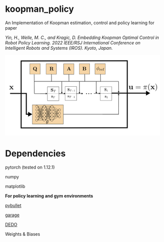 # koopman_policy
An Implementation of Koopman estimation, control and policy learning for paper

*Yin, H., Welle, M. C., and Kragic, D. Embedding Koopman Optimal Control in Robot Policy Learning. 2022 IEEE/RSJ International Conference on Intelligent Robots and Systems (IROS). Kyoto, Japan.*


<img src="./images/koopman.png" width="512" />  

# Dependencies
pytorch (tested on 1.12.1)

numpy

matplotlib

**For policy learning and gym environments**

[pybullet](https://github.com/bulletphysics/bullet3)

[garage](https://github.com/rlworkgroup/garage)

[DEDO](https://github.com/contactrika/dedo)

Weights & Biases
